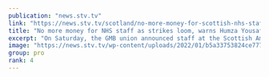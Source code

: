 ```yaml
---
publication: "news.stv.tv"
link: "https://news.stv.tv/scotland/no-more-money-for-scottish-nhs-staff-as-strikes-loom-warns-health-secretary-humza-yousaf"
title: "No more money for NHS staff as strikes loom, warns Humza Yousaf"
excerpt: "On Saturday, the GMB union announced staff at the Scottish Ambulance Service will go on strike."
image: "https://news.stv.tv/wp-content/uploads/2022/01/b5a33753824ce77756dd3c2d84fc1474-social-default.jpg"
group: pro
rank: 4
---
```

